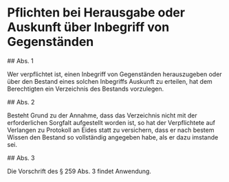 # Pflichten bei Herausgabe oder Auskunft über Inbegriff von Gegenständen



\#\# Abs. 1

 Wer verpflichtet ist, einen Inbegriff von Gegenständen herauszugeben oder über den Bestand eines solchen Inbegriffs Auskunft zu erteilen, hat dem Berechtigten ein Verzeichnis des Bestands vorzulegen.

\#\# Abs. 2

 Besteht Grund zu der Annahme, dass das Verzeichnis nicht mit der erforderlichen Sorgfalt aufgestellt worden ist, so hat der Verpflichtete auf Verlangen zu Protokoll an Eides statt zu versichern, dass er nach bestem Wissen den Bestand so vollständig angegeben habe, als er dazu imstande sei.

\#\# Abs. 3

 Die Vorschrift des § 259 Abs. 3 findet Anwendung. 


